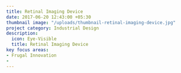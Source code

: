 ```yaml
---
title: Retinal Imaging Device
date: 2017-06-20 12:43:00 +05:30
thumbnail image: "/uploads/thumbnail-retinal-imaging-device.jpg"
project category: Industrial Design
description:
  icon: Eye-Visible
  title: Retinal Imaging Device
key focus areas:
- Frugal Innovation
- 
---
```


